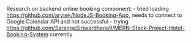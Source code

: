 Research on backend online booking component:
    - tried loading https://github.com/arytek/NodeJS-Booking-App, needs to connect to Google Calendar API and not successful
    - trying https://github.com/SarangaSiriwardhana9/MERN-Stack-Project-Hotel-Booking-System currently